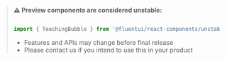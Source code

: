 <!-- Don't allow prettier to collapse code block into single line -->
<!-- prettier-ignore -->
> **⚠️ Preview components are considered unstable:**
>
> ```jsx
>
> import { TeachingBubble } from '@fluentui/react-components/unstable';
>
> ```
>
> - Features and APIs may change before final release
> - Please contact us if you intend to use this in your product
